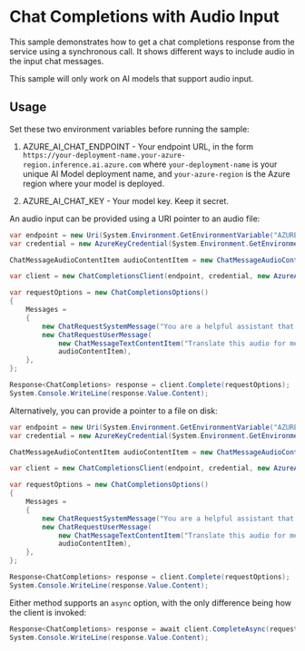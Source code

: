 # Chat Completions with Audio Input

This sample demonstrates how to get a chat completions response from the service using a synchronous call. It shows different ways to include audio in the input chat messages.

This sample will only work on AI models that support audio input.

## Usage

Set these two environment variables before running the sample:

1. AZURE_AI_CHAT_ENDPOINT - Your endpoint URL, in the form `https://your-deployment-name.your-azure-region.inference.ai.azure.com` where `your-deployment-name` is your unique AI Model deployment name, and `your-azure-region` is the Azure region where your model is deployed.

2. AZURE_AI_CHAT_KEY - Your model key. Keep it secret.

An audio input can be provided using a URI pointer to an audio file:

```C# Snippet:Azure_AI_Inference_AudioUrlInput
var endpoint = new Uri(System.Environment.GetEnvironmentVariable("AZURE_AI_CHAT_ENDPOINT"));
var credential = new AzureKeyCredential(System.Environment.GetEnvironmentVariable("AZURE_AI_CHAT_KEY"));

ChatMessageAudioContentItem audioContentItem = new ChatMessageAudioContentItem(new Uri("https://example.com/audio.mp3"));

var client = new ChatCompletionsClient(endpoint, credential, new AzureAIInferenceClientOptions());

var requestOptions = new ChatCompletionsOptions()
{
    Messages =
    {
        new ChatRequestSystemMessage("You are a helpful assistant that helps provide translations."),
        new ChatRequestUserMessage(
            new ChatMessageTextContentItem("Translate this audio for me"),
            audioContentItem),
    },
};

Response<ChatCompletions> response = client.Complete(requestOptions);
System.Console.WriteLine(response.Value.Content);
```

Alternatively, you can provide a pointer to a file on disk:

```C# Snippet:Azure_AI_Inference_AudioDataFileInput
var endpoint = new Uri(System.Environment.GetEnvironmentVariable("AZURE_AI_CHAT_ENDPOINT"));
var credential = new AzureKeyCredential(System.Environment.GetEnvironmentVariable("AZURE_AI_CHAT_KEY"));

ChatMessageAudioContentItem audioContentItem = new ChatMessageAudioContentItem("sample_audio.mp3", AudioContentFormat.Mp3);

var client = new ChatCompletionsClient(endpoint, credential, new AzureAIInferenceClientOptions());

var requestOptions = new ChatCompletionsOptions()
{
    Messages =
    {
        new ChatRequestSystemMessage("You are a helpful assistant that helps provide translations."),
        new ChatRequestUserMessage(
            new ChatMessageTextContentItem("Translate this audio for me"),
            audioContentItem),
    },
};

Response<ChatCompletions> response = client.Complete(requestOptions);
System.Console.WriteLine(response.Value.Content);
```

Either method supports an `async` option, with the only difference being how the client is invoked:

```C# Snippet:Azure_AI_Inference_AudioInputAsync
Response<ChatCompletions> response = await client.CompleteAsync(requestOptions);
System.Console.WriteLine(response.Value.Content);
```
